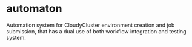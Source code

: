 # automaton
Automation system for  CloudyCluster environment creation and job submission, that has a dual use of both workflow integration and testing system.
